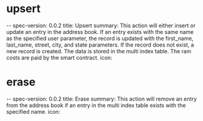 <h1 class="contract">upsert</h1>
--
spec-version: 0.0.2
title: Upsert
summary: This action will either insert or update an entry in the address book. If an entry exists with the same name as the specified user parameter, the record is updated with the first_name, last_name, street, city, and state parameters. If the record does not exist, a new record is created. The data is stored in the multi index table. The ram costs are paid by the smart contract.
icon:

<h1 class="contract">erase</h1>
--
spec-version: 0.0.2
title: Erase
summary: This action will remove an entry from the address book if an entry in the multi index table exists with the specified name.
icon:
